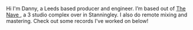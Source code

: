 Hi I'm Danny, a Leeds based producer and engineer. I’m based out of 
 <a href="mailto:https://www.navestudios.com">
The Nave
</a>, a 3 studio complex over in Stanningley. I also do remote mixing and mastering. Check out some records I've worked on below!
